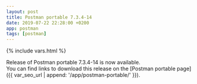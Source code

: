 ```yaml
---
layout: post
title: Postman portable 7.3.4-14
date: 2019-07-22 22:28:00 +0200
app: postman
tags: [postman]
---
```

{% include vars.html %}

Release of Postman portable 7.3.4-14 is now available.<br />
You can find links to download this release on the [Postman portable page]({{ var_seo_url | append: '/app/postman-portable/' }}).